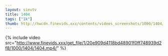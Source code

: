 ```yaml
--- 
layout: sieutv
title: 1404
tags: ["1k"]
thumb: http://hwcdn.finevids.xxx/contents/videos_screenshots/1000/1404/preview.mp4.jpg
---
```

{% include video src="http://www.finevids.xxx/get_file/1/20e909d4118bd48901f0ff748939d2f8/1000/1404/1404.mp4/" %} 
